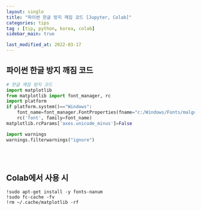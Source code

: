 ```yaml
---
layout: single
title: "파이썬 한글 방지 깨짐 코드 [Jupyter, Colab]"
categories: tips
tag : [tip, python, korea, colab]
sidebar_main: true

last_modified_at: 2022-03-17
---
```


## 파이썬 한글 방지 깨짐 코드

```python
# 한글 깨짐 방지 코드
import matplotlib
from matplotlib import font_manager, rc
import platform
if platform.system()=="Windows":
    font_name=font_manager.FontProperties(fname="c:/Windows/Fonts/malgun.ttf").get_name()
    rc('font', family=font_name)
matplotlib.rcParams['axes.unicode_minus']=False

import warnings
warnings.filterwarnings("ignore")
```

<br>
<br>

## Colab에서 사용 시

```linux
!sudo apt-get install -y fonts-nanum
!sudo fc-cache -fv
!rm ~/.cache/matplotlib -rf
```